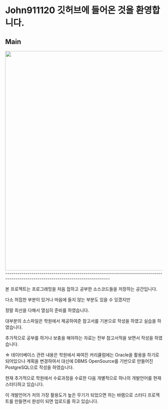 # John911120 깃허브에 들어온 것을 환영합니다.

Main
-----
<div>
  <img width="700" src = "https://user-images.githubusercontent.com/53751665/71330656-8a4c2680-2571-11ea-8264-2b8b0a38e4eb.jpg">
</div>
----------------------------------------------------------------------------------------------------------------------------------

본 프로젝트는 프로그래밍을 처음 접하고 공부한 소스코드들을 저장하는 공간입니다.

다소 허접한 부분이 있거나 마음에 들지 않는 부분도 있을 수 있겠지만

정말 최선을 다해서 열심히 준비를 하였습니다.

대부분의 소스파일은 학원에서 제공하여준 참고서를 기본으로 작성을 하였고 실습을 하였습니다.

추가적으로 공부를 하거나 보충을 해야하는 자료는 전부 참고서적을 보면서 작성을 하였습니다.

☆ 데이터베이스 관련 내용은 학원에서 짜여진 커리큘럼에는 Oracle을 활용을 하기로 되어있으나
  계획을 변경하여서 대신에 DBMS OpenSource를 기반으로 만들어진 PostgreSQL으로 작성을 하였습니다.
  
현재 추가적으로 학원에서 수료과정을 수료한 다음 개별적으로 하나의 개발언어를 현재 스터디하고 있습니다.

이 개발언어가 저의 가장 활용도가 높은 무기가 되었으면 하는 바램으로 스터디 프로젝트를 만들면서 완성이 되면
업로드를 하고 있습니다.
